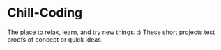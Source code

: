 # Chill-Coding
The place to relax, learn, and try new things. :)
These short projects test proofs of concept or quick ideas.

